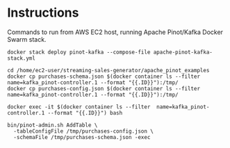 # Instructions

Commands to run from AWS EC2 host, running Apache Pinot/Kafka Docker Swarm stack.

```shell
docker stack deploy pinot-kafka --compose-file apache-pinot-kafka-stack.yml

cd /home/ec2-user/streaming-sales-generator/apache_pinot_examples
docker cp purchases-schema.json $(docker container ls --filter  name=kafka_pinot-controller.1 --format "{{.ID}}"):/tmp/
docker cp purchases-config.json $(docker container ls --filter  name=kafka_pinot-controller.1 --format "{{.ID}}"):/tmp/

docker exec -it $(docker container ls --filter  name=kafka_pinot-controller.1 --format "{{.ID}}") bash

bin/pinot-admin.sh AddTable \
  -tableConfigFile /tmp/purchases-config.json \
  -schemaFile /tmp/purchases-schema.json -exec
```
